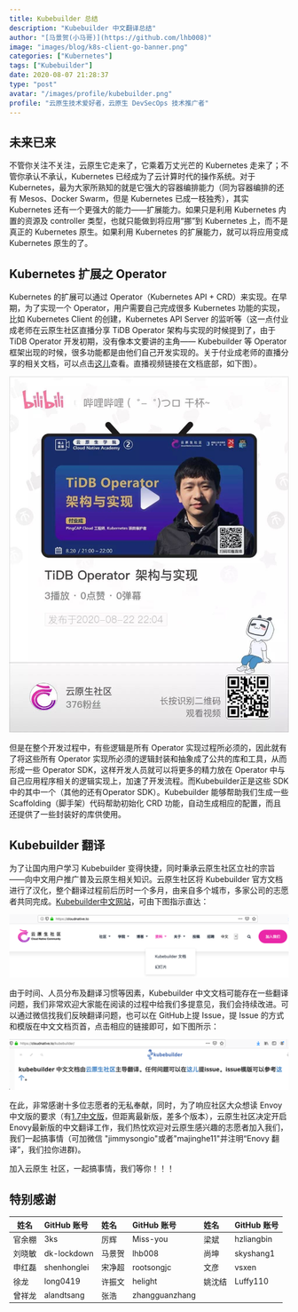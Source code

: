 ```yaml
---
title: Kubebuilder 总结
description: "Kubebuilder 中文翻译总结"
author: "[马景贺(小马哥)](https://github.com/lhb008)"
image: "images/blog/k8s-client-go-banner.png"
categories: ["Kubernetes"]
tags: ["Kubebuilder"]
date: 2020-08-07 21:28:37
type: "post"
avatar: "/images/profile/kubebuilder.png"
profile: "云原生技术爱好者，云原生 DevSecOps 技术推广者"
---
```


## 未来已来

不管你关注不关注，云原生它走来了，它乘着万丈光芒的 Kubernetes 走来了；不管你承认不承认，Kubernetes 已经成为了云计算时代的操作系统。对于 Kubernetes，最为大家所熟知的就是它强大的容器编排能力（同为容器编排的还有 Mesos、Docker Swarm，但是 Kubernetes 已成一枝独秀），其实 Kubernetes 还有一个更强大的能力——扩展能力。如果只是利用 Kubernetes 内置的资源及 controller 类型，也就只能做到将应用“挪”到 Kubernetes 上，而不是真正的 Kubernetes 原生。如果利用 Kubernetes 的扩展能力，就可以将应用变成 Kubernetes 原生的了。


## Kubernetes 扩展之 Operator

Kubernetes 的扩展可以通过 Operator（Kubernetes API + CRD）来实现。在早期，为了实现一个 Operator，用户需要自己完成很多 Kubernetes 功能的实现，比如 Kubernetes Client 的创建，Kubernetes API Server 的监听等（这一点付业成老师在云原生社区直播分享 TiDB Operator 架构与实现的时候提到了，由于 TiDB Operator 开发初期，没有像本文要讲的主角—— Kubebuilder 等 Operator 框架出现的时候，很多功能都是由他们自己开发实现的。关于付业成老师的直播分享的相关文档，可以点击[这儿](https://mp.weixin.qq.com/s?__biz=MzI1NTE2NDE2MA==&mid=2649382450&idx=1&sn=2821ebc10ee82bb96b2ea222c3c86eb2&chksm=f224d45dc5535d4bafbf92d680c2a3bdcdef418f2512b92a54d24de286300810b7080cd6b65a&mpshare=1&scene=1&srcid=0828H8AVRCOE1zF80mDmMyFs&sharer_sharetime=1598606753261&sharer_shareid=69a671b032908bc53da173d06860fd16&exportkey=AelvSvG61dltexVPDUE2ZqY%3D&pass_ticket=xADS2K%2Ba1S5aRSLCMvRl1FI8%2FZ36Aex4ndAjdveOi87TBUPfO8ezl8mwng3JW%2BBm&wx_header=0#rd)查看。直播视频链接在文档底部，如下图）。

!["TiDB Operator"](./images/tidb_operator.png)

但是在整个开发过程中，有些逻辑是所有 Operator 实现过程所必须的，因此就有了将这些所有 Operator 实现所必须的逻辑封装和抽象成了公共的库和工具，从而形成一些 Operator SDK，这样开发人员就可以将更多的精力放在 Operator 中与自己应用程序相关的逻辑实现上，加速了开发流程。而Kubebuilder正是这些 SDK 中的其中一个（其他的还有Operator SDK）。Kubebuilder 能够帮助我们生成一些 Scaffolding（脚手架）代码帮助初始化 CRD 功能，自动生成相应的配置，而且还提供了一些封装好的库供使用。


## Kubebuilder 翻译

为了让国内用户学习 Kubebuilder 变得快捷，同时秉承云原生社区立社的宗旨——向中文用户推广普及云原生相关知识。云原生社区将 Kubebuilder 官方文档进行了汉化，整个翻译过程前后历时一个多月，由来自多个城市，多家公司的志愿者共同完成。[Kubebuilder中文网站](https://cloudnative.to/kubebuilder)，可由下图指示直达：

!["cloudnative kubebuilder"](./images/cloudnative_kubebuilder_url.png)


由于时间、人员分布及翻译习惯等因素，Kubebuilder 中文文档可能存在一些翻译问题，我们非常欢迎大家能在阅读的过程中给我们多提意见，我们会持续改进。可以通过微信找我们反映翻译问题，也可以在 GitHub上提 Issue，提 Issue 的方式和模版在中文文档页首，点击相应的链接即可，如下图所示：

!["kubebuilder zh"](./images/kubebuilder_zh_url.png)


在此，非常感谢十多位志愿者的无私奉献，同时，为了响应社区大众想读 Envoy 中文版的要求（有[1.7中文版](https://www.servicemesher.com/envoy/)，但距离最新版，差多个版本），云原生社区决定开启Enovy最新版的中文翻译工作，我们热忱欢迎对云原生感兴趣的志愿者加入我们，我们一起搞事情（可加微信 "jimmysongio"或者"majinghe11"并注明“Enovy 翻译”，我们拉你进群)。

加入云原生 社区，一起搞事情，我们等你！！！


## 特别感谢


| 姓名| GitHub 账号| 姓名| GitHub 账号 | 姓名| GitHub 账号 |
| --- | :--- | :--- | :--- | :--- | :--- |
| 官余棚| 3ks| 厉辉| Miss-you | 梁斌| hzliangbin |
| 刘晓敏| dk-lockdown| 马景贺| lhb008 | 尚坤| skyshang1 |
| 申红磊| shenhonglei| 宋净超| rootsongjc | 文彦| vsxen |
| 徐龙| long0419| 许振文| helight | 姚沈结| Luffy110 |
| 曾祥龙| alandtsang| 张浩| zhangguanzhang | 

